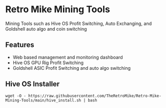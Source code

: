 # Retro Mike Mining Tools
Mining Tools such as Hive OS Profit Switching, Auto Exchanging, and Goldshell auto algo and coin switching

## Features
- Web based management and monitoring dashboard 
- Hive OS GPU Rig Profit Switching
- Goldshell ASIC Profit Switching and auto algo switching

## Hive OS Installer

```
wget -O - https://raw.githubusercontent.com/TheRetroMike/Retro-Mike-Mining-Tools/main/hive_install.sh | bash
```
